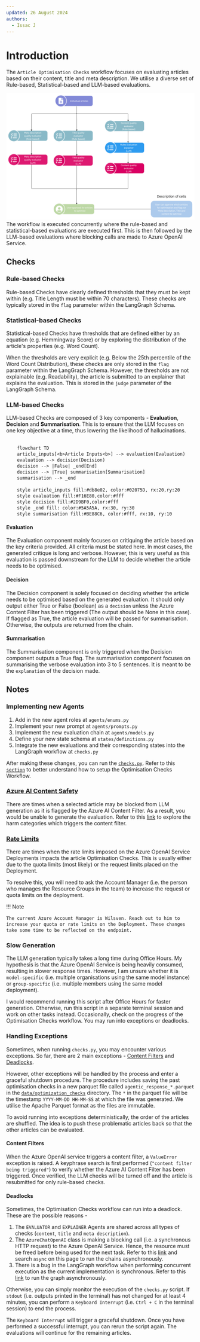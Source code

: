 ```yaml
---
updated: 26 August 2024
authors:
  - Issac J
---
```


# Introduction

The `Article Optimisation Checks` workflow focuses on evaluating articles based on their content, title and meta description. We utilise a diverse set of Rule-based, Statistical-based and LLM-based evaluations.

![Optimisation Checks Workflow](./images/optimisation_checks_workflow.jpg)
The workflow is executed concurrently where the rule-based and statistical-based evaluations are executed first. This is then followed by the LLM-based evaluations where blocking calls are made to Azure OpenAI Service.

## Checks

### Rule-based Checks

Rule-based Checks have clearly defined thresholds that they must be kept within (e.g. Title Length must be within 70 characters). These checks are typically stored in the `flag` parameter within the LangGraph Schema.

### Statistical-based Checks

Statistical-based Checks have thresholds that are defined either by an equation (e.g. Hemmingway Score) or by exploring the distribution of the article's properties (e.g. Word Count).

When the thresholds are very explicit (e.g. Below the 25th percentile of the Word Count Distribution), these checks are only stored in the `flag` parameter within the LangGraph Schema.
However, the thresholds are not explainable (e.g. Readability), the article is submitted to an explainer that explains the evaluation. This is stored in the `judge` parameter of the LangGraph Schema.

### LLM-based Checks

LLM-based Checks are composed of 3 key components - **Evaluation**, **Decision** and **Summarisation**. This is to ensure that the LLM focuses on one key objective at a time, thus lowering the likelihood of hallucinations.

```mermaid

    flowchart TD
    article_inputs[<b>Article Inputs<b>] --> evaluation(Evaluation)
    evaluation --> decision(Decision)
    decision --> |False| _end[End]
    decision --> |True| summarisation[Summarisation]
    summarisation --> _end

    style article_inputs fill:#db8e02, color:#02075D, rx:20,ry:20
    style evaluation fill:#F16E80,color:#fff
    style decision fill:#2D9BF0,color:#fff
    style _end fill: color:#5A5A5A, rx:30, ry:30
    style summarisation fill:#BE88C6, color:#fff, rx:10, ry:10

```

#### Evaluation

The Evaluation component mainly focuses on critiquing the article based on the key criteria provided. All criteria must be stated here. In most cases, the generated critique is long and verbose. However, this is very useful as this evaluation is passed downstream for the LLM to decide whether the article needs to be optimised.

#### Decision

The Decision component is solely focused on deciding whether the article needs to be optimised based on the generated evaluation. It should only output either True or False (boolean) as a `decision` unless the Azure Content Filter has been triggered (The output should be None in this case). If flagged as True, the article evaluation will be passed for summarisation. Otherwise, the outputs are returned from the chain.

#### Summarisation

The Summarisation component is only triggered when the Decision component outputs a True flag. The summarisation component focuses on summarising the verbose evaluation into 3 to 5 sentences. It is meant to be the `explanation` of the decision made.

## Notes

### Implementing new Agents

1. Add in the new agent roles at `agents/enums.py`
2. Implement your new prompt at `agents/prompts.py`
3. Implement the new evaluation chain at `agents/models.py`
4. Define your new state schema at `states/definitions.py`
5. Integrate the new evaluations and their corresponding states into the LangGraph workflow at `checks.py`

After making these changes, you can run the [`checks.py`](https://github.com/Synapxe-DNA/healthhub-content-optimization/blob/main/article-harmonisation/checks.py). Refer to this [`section`](../index.md#setting-up-for-optimisation-checks) to better understand how to setup the Optimisation Checks Workflow.

### [Azure AI Content Safety](https://learn.microsoft.com/azure/ai-services/content-safety/overview)

There are times when a selected article may be blocked from LLM generation as it is flagged by the Azure AI Content Filter. As a result, you would be unable to generate the evaluation. Refer to this [link](https://learn.microsoft.com/azure/ai-services/content-safety/concepts/harm-categories) to explore the harm categories which triggers the content filter.

### [Rate Limits](https://learn.microsoft.com/en-us/azure/ai-services/openai/quotas-limits#gpt-4o--gpt-4-turbo-rate-limits)

There are times when the rate limits imposed on the Azure OpenAI Service Deployments impacts the article Optimisation Checks. This is usually either due to the quota limits (most likely) or the request limits placed on the Deployment.

To resolve this, you will need to ask the Account Manager (i.e. the person who manages the Resource Groups in the team) to increase the request or quota limits on the deployment.

!!! Note

    The current Azure Account Manager is Wilsven. Reach out to him to increase your quota or rate limits on the Deployment. These changes take some time to be reflected on the endpoint.

### Slow Generation

The LLM generation typically takes a long time during Office Hours. My hypothesis is that the Azure OpenAI Service is being heavily consumed, resulting in slower response times.
However, I am unsure whether it is `model-specific` (i.e. multiple organisations using the same model instance) or `group-specific` (i.e. multiple members using the same model deployment).

I would recommend running this script after Office Hours for faster generation. Otherwise, run this script in a separate terminal session and work on other tasks instead.
Occasionally, check on the progress of the Optimisation Checks workflow. You may run into exceptions or deadlocks.

### Handling Exceptions

Sometimes, when running `checks.py`, you may encounter various exceptions. So far, there are 2 main exceptions - [Content Filters](#content-filters) and [Deadlocks](#deadlocks).

However, other exceptions will be handled by the process and enter a graceful shutdown procedure.
The procedure includes saving the past optimisation checks in a new parquet file called `agentic_response_*.parquet` in the [`data/optimization_checks`](https://github.com/Synapxe-DNA/healthhub-content-optimization/tree/main/article-harmonisation/data/optimization_checks) directory.
The `*` in the parquet file will be the timestamp `YYYY-MM-DD HH-MM-SS` at which the file was generated. We utilise the Apache Parquet format as the files are immutable.

To avoid running into exceptions deterministically, the order of the articles are shuffled. The idea is to push these problematic articles back so that the other articles can be evaluated.

#### Content Filters

When the Azure OpenAI service triggers a content filter, a `ValueError` exception is raised. A keyphrase search is first performed (`"content filter being triggered"`) to verify whether the Azure AI Content Filter has been triggered.
Once verified, the LLM checks will be turned off and the article is resubmitted for only rule-based checks.

#### Deadlocks

Sometimes, the Optimisation Checks workflow can run into a deadlock. These are the possible reasons -

1. The `EVALUATOR` and `EXPLAINER` Agents are shared across all types of checks (`content`, `title` and `meta description`).
2. The `AzureChatOpenAI` class is making a blocking call (i.e. a synchronous HTTP request) to the Azure OpenAI Service. Hence, the resource must be freed before being used for the next task. Refer to this [link](https://api.python.langchain.com/en/latest/chat_models/langchain_openai.chat_models.azure.AzureChatOpenAI.html) and search `async` on this page to run the chains asynchronously.
3. There is a bug in the LangGraph workflow when performing concurrent execution as the current implementation is synchronous. Refer to this [link](https://langchain-ai.github.io/langgraph/how-tos/async/?h=asynch#define-the-graph) to run the graph asynchronously.

Otherwise, you can simply monitor the execution of the `checks.py` script. If `stdout` (i.e. outputs printed in the terminal) has not changed for at least 4 minutes, you can perform a `Keyboard Interrupt` (i.e. `Ctrl + C` in the terminal session) to end the process.

The `Keyboard Interrupt` will trigger a graceful shutdown. Once you have performed a successful interrupt, you can rerun the script again. The evaluations will continue for the remaining articles.
